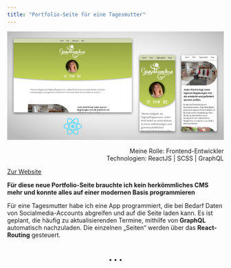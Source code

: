 ```yaml
---
title: "Portfolio-Seite für eine Tagesmutter"
---
```


![Neustart in Richtung Programmieren](../images/WebsiteMockup_Gaensebluemchen.jpg)

<div  style="text-align: right">Meine Rolle: Frontend-Entwickler</div>
<div style="text-align: right">Technologien: ReactJS | SCSS | GraphQL</div>

[Zur Website](https://www.gaensebluemchen-ladbergen.de)

**Für diese neue Portfolio-Seite brauchte ich kein herkömmliches CMS mehr und konnte alles auf einer modernen Basis programmieren**

Für eine Tagesmutter habe ich eine App programmiert, die bei Bedarf Daten von Socialmedia-Accounts abgreifen und auf die Seite laden kann. Es ist geplant, die häufig zu aktualisierenden Termine, mithilfe von **GraphQL** automatisch nachzuladen. Die einzelnen „Seiten“ werden über das **React-Routing** gesteuert.

<p style="text-align: center;margin-top: 40px;">&bull; &bull; &bull;</p>
